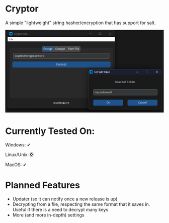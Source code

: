 # Cryptor
A simple "lightweight" string hasher/encryption that has support for salt.

<p align="center">
<img src="https://github.com/r0fld4nc3/Cryptor/blob/main/_media/Cryptor_001_1.png" width="762">
</p>

# Currently Tested On:
Windows: ✔

Linux/Unix: ❎

MacOS: ✔

# Planned Features
- Updater (so it can notify once a new release is up)
- Decrypting from a file, respecting the same format that it saves in. Useful if there is a need to decrypt many keys
- More (and more in-depth) settings
